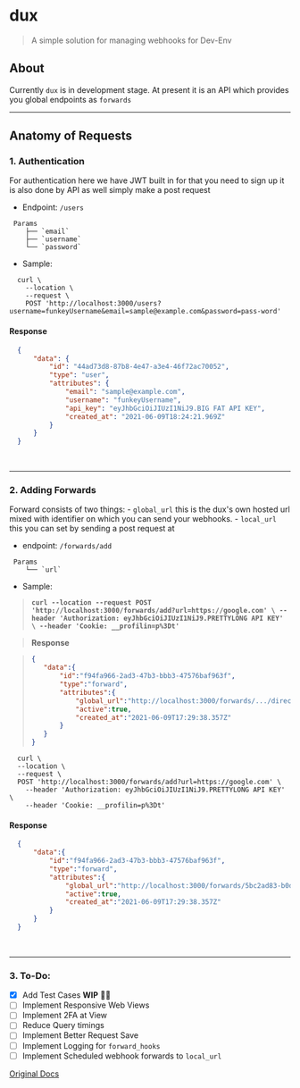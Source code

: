 

# dux
> A simple solution for managing webhooks for Dev-Env


## About
Currently `dux` is in development stage.
At present it is an API which provides you global endpoints as `forwards`
<br>
<hr>

## Anatomy of Requests

 ### 1. **Authentication**

For authentication here we have JWT built in for that you need to sign up
it is also done by API as well simply make a post request

 - Endpoint: `/users`
```tree
 Params
    ├── `email`
    ├── `username`
    └── `password`
```
 - Sample:

```curl
  curl \
    --location \
    --request \
    POST 'http://localhost:3000/users?username=funkeyUsername&email=sample@example.com&password=pass-word'
```


#### **Response**

```json
  {
      "data": {
          "id": "44ad73d8-87b8-4e47-a3e4-46f72ac70052",
          "type": "user",
          "attributes": {
              "email": "sample@example.com",
              "username": "funkeyUsername",
              "api_key": "eyJhbGciOiJIUzI1NiJ9.BIG FAT API KEY",
              "created_at": "2021-06-09T18:24:21.969Z"
          }
      }
  }
```
<br>
<hr>

### 2. **Adding Forwards**

Forward consists of two things:
    - `global_url` this is the dux's own hosted url mixed with identifier on which you can send your webhooks.
    - `local_url` this you can set by sending a post request at

 - endpoint: `/forwards/add`
```tree
 Params
    └── `url`
```

 - Sample:
  > **`curl --location --request POST 'http://localhost:3000/forwards/add?url=https://google.com' \
--header 'Authorization: eyJhbGciOiJIUzI1NiJ9.PRETTYLONG API KEY' \
--header 'Cookie: __profilin=p%3Dt'`**


  > **Response**

> ```json
>{
>    "data":{
>        "id":"f94fa966-2ad3-47b3-bbb3-47576baf963f",
>        "type":"forward",
>        "attributes":{
>            "global_url":"http://localhost:3000/forwards/.../direct",
>            "active":true,
>            "created_at":"2021-06-09T17:29:38.357Z"
>        }
>    }
>}

```curl
  curl \
  --location \
  --request \
  POST 'http://localhost:3000/forwards/add?url=https://google.com' \
    --header 'Authorization: eyJhbGciOiJIUzI1NiJ9.PRETTYLONG API KEY' \
    --header 'Cookie: __profilin=p%3Dt'
```


#### **Response**

```json
  {
      "data":{
          "id":"f94fa966-2ad3-47b3-bbb3-47576baf963f",
          "type":"forward",
          "attributes":{
              "global_url":"http://localhost:3000/forwards/5bc2ad83-b0df-41b4-b465-f0ead4110f48/direct",
              "active":true,
              "created_at":"2021-06-09T17:29:38.357Z"
          }
      }
  }
```
<br>
<hr>

### 3. **To-Do:**
* [x] Add Test Cases **WIP** :man_technologist:
* [ ] Implement Responsive Web Views
* [ ] Implement 2FA at View
* [ ] Reduce Query timings
* [ ] Implement Better Request Save
* [ ] Implement Logging for `forward_hooks`
* [ ] Implement Scheduled webhook forwards to `local_url`

[Original Docs](./README.md)
